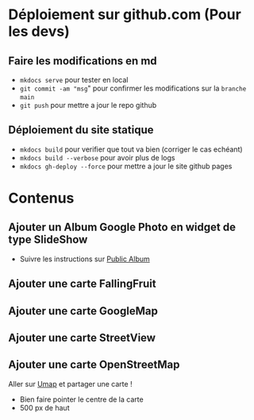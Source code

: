 # Déploiement sur github.com (Pour les devs)  

## Faire les modifications en md

- `mkdocs serve` pour tester en local
- `git commit -am "msg`" pour confirmer les modifications sur la `branche` `main`
- `git push` pour mettre a jour le repo github

## Déploiement du site statique

- `mkdocs build` pour verifier que tout va bien (corriger le cas echéant)
- `mkdocs build --verbose` pour avoir plus de logs
- `mkdocs gh-deploy --force` pour mettre a jour le site github pages

# Contenus

## Ajouter un Album Google Photo en widget de type SlideShow

- Suivre les instructions sur [Public Album](https://www.publicalbum.org/blog/embedding-google-photos-albums)

## Ajouter une carte FallingFruit

## Ajouter une carte GoogleMap

## Ajouter une carte StreetView

## Ajouter une carte OpenStreetMap

Aller sur [Umap](http://umap.openstreetmap.fr/fr/map/verger-de-vitre_543437) et partager une carte !
- Bien faire pointer le centre de la carte 
- 500 px de haut
